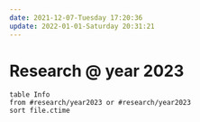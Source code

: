 ```yaml
---
date: 2021-12-07-Tuesday 17:20:36
update: 2022-01-01-Saturday 20:31:21
---
```

# Research @ year 2023

```dataview
table Info
from #research/year2023 or #research/year2023
sort file.ctime
```

